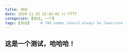 ```yaml
---
title: 测试
date: 2020-11-25 22:42:01 +/-TTTT
categories: [测试, 一个]
tags: [测试]     # TAG names should always be lowercase
---
```




## 这是一个测试，哈哈哈！